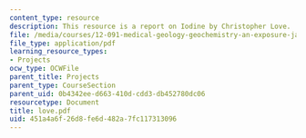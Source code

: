 ```yaml
---
content_type: resource
description: This resource is a report on Iodine by Christopher Love.
file: /media/courses/12-091-medical-geology-geochemistry-an-exposure-january-iap-2006/451a4a6f26d8fe6d482a7fc117313096_love.pdf
file_type: application/pdf
learning_resource_types:
- Projects
ocw_type: OCWFile
parent_title: Projects
parent_type: CourseSection
parent_uid: 0b4342ee-d663-410d-cdd3-db452780dc06
resourcetype: Document
title: love.pdf
uid: 451a4a6f-26d8-fe6d-482a-7fc117313096
---
```


